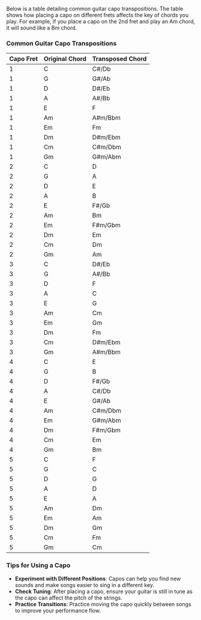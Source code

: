 Below is a table detailing common guitar capo transpositions. The table shows how placing a capo on different frets affects the key of chords you play. For example, if you place a capo on the 2nd fret and play an Am chord, it will sound like a Bm chord.

### Common Guitar Capo Transpositions

| Capo Fret | Original Chord | Transposed Chord |
|-----------|----------------|------------------|
| 1         | C              | C#/Db            |
| 1         | G              | G#/Ab            |
| 1         | D              | D#/Eb            |
| 1         | A              | A#/Bb            |
| 1         | E              | F                |
| 1         | Am             | A#m/Bbm          |
| 1         | Em             | Fm               |
| 1         | Dm             | D#m/Ebm          |
| 1         | Cm             | C#m/Dbm          |
| 1         | Gm             | G#m/Abm          |
| 2         | C              | D                |
| 2         | G              | A                |
| 2         | D              | E                |
| 2         | A              | B                |
| 2         | E              | F#/Gb            |
| 2         | Am             | Bm               |
| 2         | Em             | F#m/Gbm          |
| 2         | Dm             | Em               |
| 2         | Cm             | Dm               |
| 2         | Gm             | Am               |
| 3         | C              | D#/Eb            |
| 3         | G              | A#/Bb            |
| 3         | D              | F                |
| 3         | A              | C                |
| 3         | E              | G                |
| 3         | Am             | Cm               |
| 3         | Em             | Gm               |
| 3         | Dm             | Fm               |
| 3         | Cm             | D#m/Ebm          |
| 3         | Gm             | A#m/Bbm          |
| 4         | C              | E                |
| 4         | G              | B                |
| 4         | D              | F#/Gb            |
| 4         | A              | C#/Db            |
| 4         | E              | G#/Ab            |
| 4         | Am             | C#m/Dbm          |
| 4         | Em             | G#m/Abm          |
| 4         | Dm             | F#m/Gbm          |
| 4         | Cm             | Em               |
| 4         | Gm             | Bm               |
| 5         | C              | F                |
| 5         | G              | C                |
| 5         | D              | G                |
| 5         | A              | D                |
| 5         | E              | A                |
| 5         | Am             | Dm               |
| 5         | Em             | Am               |
| 5         | Dm             | Gm               |
| 5         | Cm             | Fm               |
| 5         | Gm             | Cm               |

### Tips for Using a Capo
- **Experiment with Different Positions**: Capos can help you find new sounds and make songs easier to sing in a different key.
- **Check Tuning**: After placing a capo, ensure your guitar is still in tune as the capo can affect the pitch of the strings.
- **Practice Transitions**: Practice moving the capo quickly between songs to improve your performance flow.

